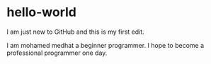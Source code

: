 # hello-world
I am just new to GitHub and this is my first edit.

I am mohamed medhat a beginner programmer. 
I hope to become a professional programmer one day.
